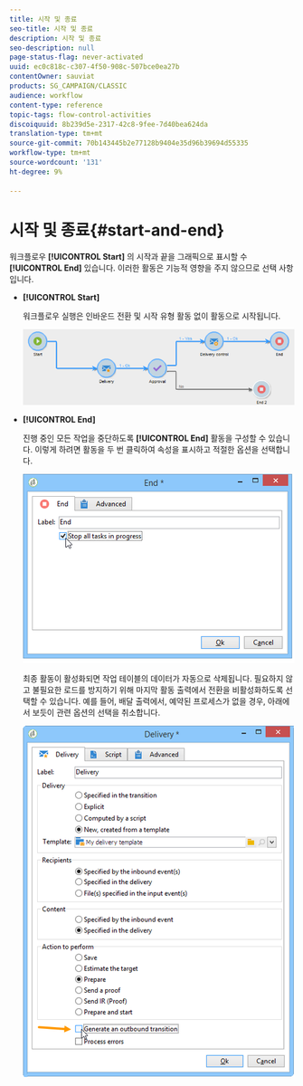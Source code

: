 ```yaml
---
title: 시작 및 종료
seo-title: 시작 및 종료
description: 시작 및 종료
seo-description: null
page-status-flag: never-activated
uuid: ec0c818c-c307-4f50-908c-507bce0ea27b
contentOwner: sauviat
products: SG_CAMPAIGN/CLASSIC
audience: workflow
content-type: reference
topic-tags: flow-control-activities
discoiquuid: 8b239d5e-2317-42c8-9fee-7d40bea624da
translation-type: tm+mt
source-git-commit: 70b143445b2e77128b9404e35d96b39694d55335
workflow-type: tm+mt
source-wordcount: '131'
ht-degree: 9%

---
```



# 시작 및 종료{#start-and-end}

워크플로우 **[!UICONTROL Start]** 의 시작과 끝을 그래픽으로 표시할 수 **[!UICONTROL End]** 있습니다. 이러한 활동은 기능적 영향을 주지 않으므로 선택 사항입니다.

* **[!UICONTROL Start]**

   워크플로우 실행은 인바운드 전환 및 시작 유형 활동 없이 활동으로 시작됩니다.

   ![](assets/s_user_segmentation_start_stop.png)

* **[!UICONTROL End]**

   진행 중인 모든 작업을 중단하도록 **[!UICONTROL End]** 활동을 구성할 수 있습니다. 이렇게 하려면 활동을 두 번 클릭하여 속성을 표시하고 적절한 옵션을 선택합니다.

   ![](assets/s_user_segmentation_end.png)

   최종 활동이 활성화되면 작업 테이블의 데이터가 자동으로 삭제됩니다. 필요하지 않고 불필요한 로드를 방지하기 위해 마지막 활동 출력에서 전환을 비활성화하도록 선택할 수 있습니다. 예를 들어, 배달 출력에서, 예약된 프로세스가 없을 경우, 아래에서 보듯이 관련 옵션의 선택을 취소합니다.

   ![](assets/s_advuser_delivery_option_no_output.png)

